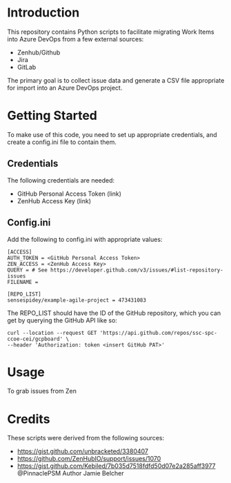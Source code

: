 # Introduction 

This repository contains Python scripts to facilitate migrating Work Items into Azure DevOps from a few external sources:

- Zenhub/Github
- Jira
- GitLab

The primary goal is to collect issue data and generate a CSV file appropriate for import into an Azure DevOps project.

# Getting Started

To make use of this code, you need to set up appropriate credentials, and create a config.ini file to contain them.

## Credentials

The following credentials are needed:

- GitHub Personal Access Token (link)
- ZenHub Access Key (link)


##  Config.ini


Add the following to config.ini with appropriate values:

```
[ACCESS]
AUTH_TOKEN = <GitHub Personal Access Token>
ZEN_ACCESS = <ZenHub Access Key>
QUERY = # See https://developer.github.com/v3/issues/#list-repository-issues
FILENAME = 

[REPO_LIST]
sensespidey/example-agile-project = 473431083
```

The REPO_LIST should have the ID of the GitHub repository, which you can get by querying the GitHub API like so:

```
curl --location --request GET 'https://api.github.com/repos/ssc-spc-ccoe-cei/gcpboard' \
--header 'Authorization: token <insert GitHub PAT>'
```
# Usage

To grab issues from Zen

# Credits

These scripts were derived from the following sources:

* https://gist.github.com/unbracketed/3380407
* https://github.com/ZenHubIO/support/issues/1070
* https://gist.github.com/Kebiled/7b035d7518fdfd50d07e2a285aff3977 @PinnaclePSM Author Jamie Belcher